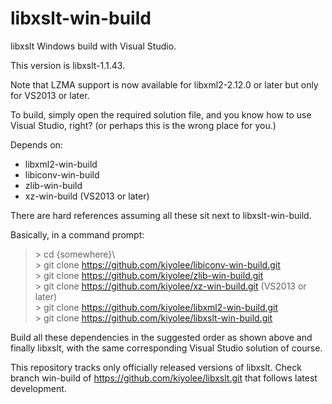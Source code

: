 # libxslt-win-build

libxslt Windows build with Visual Studio.

This version is libxslt-1.1.43.

Note that LZMA support is now available for libxml2-2.12.0 or later but only for VS2013 or later.

To build, simply open the required solution file, and
you know how to use Visual Studio, right?
(or perhaps this is the wrong place for you.)

Depends on:
* libxml2-win-build
* libiconv-win-build
* zlib-win-build
* xz-win-build (VS2013 or later)

There are hard references assuming all these sit next to libxslt-win-build.

Basically, in a command prompt:

> \> cd {somewhere}\\  
> \> git clone https://github.com/kiyolee/libiconv-win-build.git  
> \> git clone https://github.com/kiyolee/zlib-win-build.git  
> \> git clone https://github.com/kiyolee/xz-win-build.git (VS2013 or later)  
> \> git clone https://github.com/kiyolee/libxml2-win-build.git  
> \> git clone https://github.com/kiyolee/libxslt-win-build.git

Build all these dependencies in the suggested order as shown above and
finally libxslt, with the same corresponding Visual Studio solution of course.

This repository tracks only officially released versions of libxslt.
Check branch win-build of https://github.com/kiyolee/libxslt.git that follows latest development.
